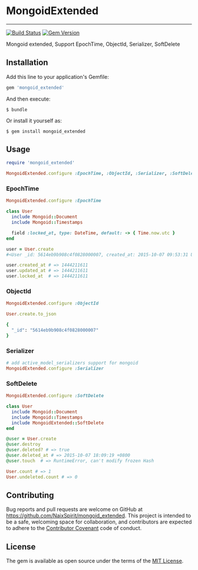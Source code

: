 # MongoidExtended
---

[![Build Status](https://travis-ci.org/NaixSpirit/mongoid_extended.svg?branch=develop)](https://travis-ci.org/NaixSpirit/mongoid_extended)
[![Gem Version](https://badge.fury.io/rb/mongoid_extended.svg)](https://badge.fury.io/rb/mongoid_extended)

Mongoid extended, Support EpochTime, ObjectId, Serializer, SoftDelete

## Installation

Add this line to your application's Gemfile:

```ruby
gem 'mongoid_extended'
```

And then execute:

    $ bundle

Or install it yourself as:

    $ gem install mongoid_extended

## Usage

```ruby
require 'mongoid_extended'

MongoidExtended.configure :EpochTime, :ObjectId, :Serializer, :SoftDelete
```

### EpochTime

```ruby
MongoidExtended.configure :EpochTime

class User
  include Mongoid::Document
  include Mongoid::Timestamps

  field :locked_at, type: DateTime, default: -> { Time.now.utc }
end

user = User.create
#<User _id: 5614eb9b908c4f0828000007, created_at: 2015-10-07 09:53:31 UTC, updated_at: 2015-10-07 09:53:31 UTC, locked_at: 2015-10-07 09:53:31 UTC>

user.created_at # => 1444211611
user.updated_at # => 1444211611
user.locked_at  # => 1444211611
```

### ObjectId

```ruby
MongoidExtended.configure :ObjectId

User.create.to_json

{
  "_id": "5614eb9b908c4f0828000007"
}
```

### Serializer

```ruby
# add active_model_serializers support for mongoid
MongoidExtended.configure :Serializer
```

### SoftDelete

```ruby
MongoidExtended.configure :SoftDelete

class User
  include Mongoid::Document
  include Mongoid::Timestamps
  include MongoidExtended::SoftDelete
end

@user = User.create
@user.destroy
@user.deleted? # => true
@user.deleted_at # => 2015-10-07 18:09:19 +0800
@user.touch  # => RuntimeError, can't modify frozen Hash

User.count # => 1
User.undeleted.count # => 0
```

## Contributing

Bug reports and pull requests are welcome on GitHub at https://github.com/NaixSpirit/mongoid_extended. This project is intended to be a safe, welcoming space for collaboration, and contributors are expected to adhere to the [Contributor Covenant](contributor-covenant.org) code of conduct.


## License

The gem is available as open source under the terms of the [MIT License](http://opensource.org/licenses/MIT).

